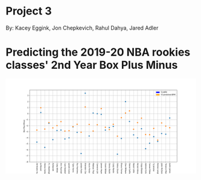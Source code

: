 # Project 3
By: Kacey Eggink, Jon Chepkevich, Rahul Dahya, Jared Adler

# Predicting the 2019-20 NBA rookies classes' 2nd Year Box Plus Minus

![BPM Difference](Predicted_BPM.png)
